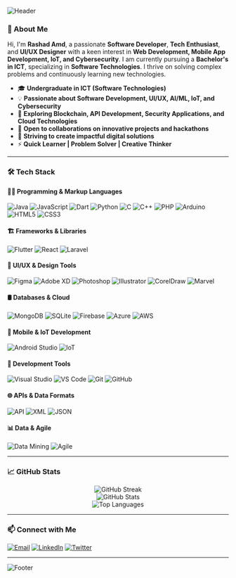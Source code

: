 ![Header](https://capsule-render.vercel.app/api?type=waving&color=gradient&height=200&section=header&text=Hello%20There!%20👋&fontSize=40&fontAlign=50&fontAlignY=35&desc=Welcome%20to%20my%20GitHub%20Profile!&descAlign=50&descAlignY=55)

### 🚀 About Me

Hi, I'm **Rashad Amd**, a passionate **Software Developer**, **Tech Enthusiast**, and **UI/UX Designer** with a keen interest in **Web Development, Mobile App Development, IoT, and Cybersecurity**. I am currently pursuing a **Bachelor's in ICT**, specializing in **Software Technologies**. I thrive on solving complex problems and continuously learning new technologies.

- 🎓 **Undergraduate in ICT (Software Technologies)**
- 💡 **Passionate about Software Development, UI/UX, AI/ML, IoT, and Cybersecurity**
- 🌱 **Exploring Blockchain, API Development, Security Applications, and Cloud Technologies**
- 💼 **Open to collaborations on innovative projects and hackathons**
- 🎯 **Striving to create impactful digital solutions**
- ⚡ **Quick Learner | Problem Solver | Creative Thinker**

---

### 🛠️ Tech Stack

#### 👨‍💻 Programming & Markup Languages  
![Java](https://img.shields.io/badge/Java-007396?style=for-the-badge&logo=java&logoColor=white)
![JavaScript](https://img.shields.io/badge/JavaScript-F7DF1E?style=for-the-badge&logo=javascript&logoColor=black)
![Dart](https://img.shields.io/badge/Dart-0175C2?style=for-the-badge&logo=dart&logoColor=white)
![Python](https://img.shields.io/badge/Python-3776AB?style=for-the-badge&logo=python&logoColor=white)
![C](https://img.shields.io/badge/C-A8B9CC?style=for-the-badge&logo=c&logoColor=white)
![C++](https://img.shields.io/badge/C++-00599C?style=for-the-badge&logo=c%2B%2B&logoColor=white)
![PHP](https://img.shields.io/badge/PHP-777BB4?style=for-the-badge&logo=php&logoColor=white)
![Arduino](https://img.shields.io/badge/Arduino-00979D?style=for-the-badge&logo=arduino&logoColor=white)
![HTML5](https://img.shields.io/badge/HTML5-E34F26?style=for-the-badge&logo=html5&logoColor=white)
![CSS3](https://img.shields.io/badge/CSS3-1572B6?style=for-the-badge&logo=css3&logoColor=white)

#### 🏗️ Frameworks & Libraries  
![Flutter](https://img.shields.io/badge/Flutter-02569B?style=for-the-badge&logo=flutter&logoColor=white)
![React](https://img.shields.io/badge/React-20232A?style=for-the-badge&logo=react&logoColor=61DAFB)
![Laravel](https://img.shields.io/badge/Laravel-FF2D20?style=for-the-badge&logo=laravel&logoColor=white)

#### 🎨 UI/UX & Design Tools  
![Figma](https://img.shields.io/badge/Figma-F24E1E?style=for-the-badge&logo=figma&logoColor=white)
![Adobe XD](https://img.shields.io/badge/Adobe%20XD-FF61F6?style=for-the-badge&logo=adobe%20xd&logoColor=white)
![Photoshop](https://img.shields.io/badge/Adobe%20Photoshop-31A8FF?style=for-the-badge&logo=adobe%20photoshop&logoColor=white)
![Illustrator](https://img.shields.io/badge/Adobe%20Illustrator-FF9A00?style=for-the-badge&logo=adobe%20illustrator&logoColor=white)
![CorelDraw](https://img.shields.io/badge/CorelDraw-1E1E1E?style=for-the-badge&logo=corelDraw&logoColor=green)
![Marvel](https://img.shields.io/badge/Marvel-FF0000?style=for-the-badge&logo=marvel&logoColor=white)

#### 🛢️ Databases & Cloud  
![MongoDB](https://img.shields.io/badge/MongoDB-4EA94B?style=for-the-badge&logo=mongodb&logoColor=white)
![SQLite](https://img.shields.io/badge/SQLite-003B57?style=for-the-badge&logo=sqlite&logoColor=white)
![Firebase](https://img.shields.io/badge/Firebase-FFCA28?style=for-the-badge&logo=firebase&logoColor=black)
![Azure](https://img.shields.io/badge/Azure-0089D6?style=for-the-badge&logo=microsoft-azure&logoColor=white)
![AWS](https://img.shields.io/badge/AWS-232F3E?style=for-the-badge&logo=amazon-aws&logoColor=white)

#### 📱 Mobile & IoT Development  
![Android Studio](https://img.shields.io/badge/Android%20Studio-3DDC84?style=for-the-badge&logo=android-studio&logoColor=white)
![IoT](https://img.shields.io/badge/IoT-0082FC?style=for-the-badge&logo=internet-of-things&logoColor=white)

#### 🔧 Development Tools  
![Visual Studio](https://img.shields.io/badge/Visual%20Studio-5C2D91?style=for-the-badge&logo=visual%20studio&logoColor=white)
![VS Code](https://img.shields.io/badge/VS%20Code-007ACC?style=for-the-badge&logo=visual-studio-code&logoColor=white)
![Git](https://img.shields.io/badge/Git-F05032?style=for-the-badge&logo=git&logoColor=white)
![GitHub](https://img.shields.io/badge/GitHub-181717?style=for-the-badge&logo=github&logoColor=white)

#### 🌐 APIs & Data Formats  
![API](https://img.shields.io/badge/API-0052CC?style=for-the-badge&logo=api&logoColor=white)
![XML](https://img.shields.io/badge/XML-FF6600?style=for-the-badge&logo=xml&logoColor=white)
![JSON](https://img.shields.io/badge/JSON-000000?style=for-the-badge&logo=json&logoColor=white)

#### 📊 Data & Agile  
![Data Mining](https://img.shields.io/badge/Data%20Mining-00876C?style=for-the-badge&logo=data-mining&logoColor=white)
![Agile](https://img.shields.io/badge/Agile-0275D8?style=for-the-badge&logo=agile&logoColor=white)

---

### 📈 GitHub Stats  
<div align="center">
  <img src="https://github-readme-streak-stats.herokuapp.com/?user=rashadamd&theme=tokyonight" alt="GitHub Streak" />
  <br/>
  <img src="https://github-readme-stats.vercel.app/api?username=rashadamd&show_icons=true&theme=tokyonight" alt="GitHub Stats" />
  <br/>
  <img src="https://github-readme-stats.vercel.app/api/top-langs/?username=rashadamd&layout=compact&theme=tokyonight" alt="Top Languages" />
</div>

---

### 📫 Connect with Me
[![Email](https://img.shields.io/badge/Email-D14836?style=for-the-badge&logo=gmail&logoColor=white)](mailto:nameisrashad@gmail.com)
[![LinkedIn](https://img.shields.io/badge/LinkedIn-0A66C2?style=for-the-badge&logo=linkedin&logoColor=white)](https://www.linkedin.com/in/rashadamd)
[![Twitter](https://img.shields.io/badge/Twitter-1DA1F2?style=for-the-badge&logo=twitter&logoColor=white)](https://twitter.com/Rashadamd)
<!-- [![Portfolio](https://img.shields.io/badge/Portfolio-000?style=for-the-badge&logo=vercel&logoColor=white)](https://your-portfolio.com) -->

---

![Footer](https://capsule-render.vercel.app/api?type=waving&color=gradient&height=150&section=footer)
